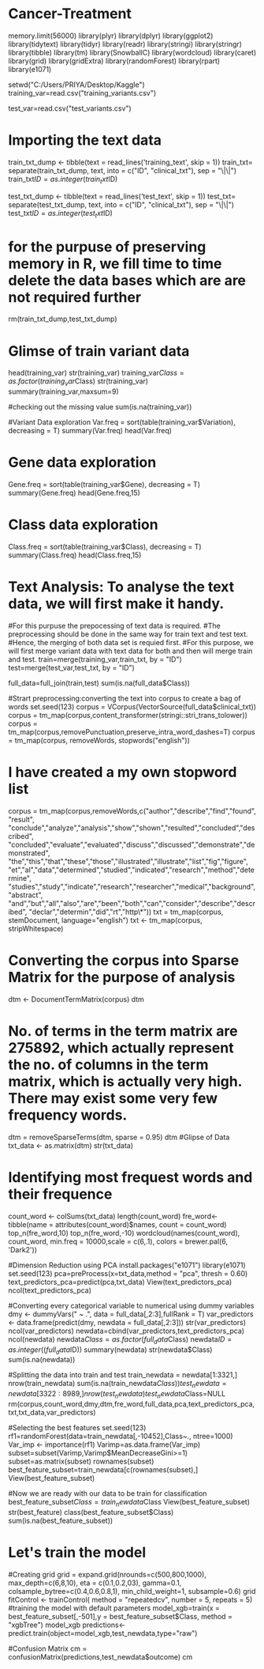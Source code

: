 # Cancer-Treatment
memory.limit(56000)
library(plyr)
library(dplyr)
library(ggplot2)
library(tidytext)
library(tidyr)
library(readr)
library(stringi)
library(stringr)
library(tibble)
library(tm)
library(SnowballC)
library(wordcloud)
library(caret)
library(grid)
library(gridExtra)
library(randomForest)
library(rpart)
library(e1071)

setwd("C:/Users/PRIYA/Desktop/Kaggle")
training_var=read.csv("training_variants.csv")

test_var=read.csv("test_variants.csv")
# Importing the text data
train_txt_dump <- tibble(text = read_lines('training_text', skip = 1))
train_txt= separate(train_txt_dump, text, into = c("ID", "clinical_txt"), sep = "\\|\\|")
train_txt$ID =as.integer(train_txt$ID)

test_txt_dump <- tibble(text = read_lines('test_text', skip = 1))
test_txt= separate(test_txt_dump, text, into = c("ID", "clinical_txt"), sep = "\\|\\|")
test_txt$ID =as.integer(test_txt$ID)

# for the purpuse of preserving memory in R, we fill time to time delete the data bases which are are not required further
rm(train_txt_dump,test_txt_dump)

# Glimse of train variant data
head(training_var)
str(training_var)
training_var$Class=as.factor(training_var$Class)
str(training_var)
summary(training_var,maxsum=9)

#checking out the missing value
sum(is.na(training_var))

#Variant Data exploration
Var.freq = sort(table(training_var$Variation), decreasing = T)
summary(Var.freq)
head(Var.freq)

# Gene data exploration
Gene.freq = sort(table(training_var$Gene), decreasing = T)
summary(Gene.freq)
head(Gene.freq,15)

# Class data exploration
Class.freq = sort(table(training_var$Class), decreasing = T)
summary(Class.freq)
head(Class.freq,15)

# Text Analysis: To analyse the text data, we will first make it handy. 
#For this purpuse the prepocessing of text data is required. 
#The preprocessing  should be done in the same way for train text and test text. 
#Hence, the merging of both data set is requied first. 
#For this purpose, we will first merge variant data with text data for both and then will merge train and test.
train=merge(training_var,train_txt, by = "ID")
test=merge(test_var,test_txt, by = "ID")

full_data=full_join(train,test)
sum(is.na(full_data$Class))

#Strart preprocessing:converting the text into corpus to create a bag of words
set.seed(123)
corpus = VCorpus(VectorSource(full_data$clinical_txt))
corpus = tm_map(corpus,content_transformer(stringi::stri_trans_tolower))
corpus = tm_map(corpus,removePunctuation,preserve_intra_word_dashes=T)
corpus = tm_map(corpus, removeWords, stopwords("english"))

# I have created a  my own stopword list
corpus = tm_map(corpus,removeWords,c("author","describe","find","found", "result",
                                     "conclude","analyze","analysis","show","shown","resulted","concluded","described",
                                     "concluded","evaluate","evaluated","discuss","discussed","demonstrate","demonstrated",
                                     "the","this","that","these","those","illustrated","illustrate","list","fig","figure",
                                     "et","al","data","determined","studied","indicated","research","method","determine",
                                     "studies","study","indicate","research","researcher","medical","background","abstract",
                                     "and","but","all","also","are","been","both","can","consider","describe","described",
                                     "declar","determin","did","rt","http\\*"))
txt = tm_map(corpus, stemDocument, language="english")
txt <- tm_map(corpus, stripWhitespace)

# Converting the corpus into Sparse Matrix for the purpose of analysis
dtm <- DocumentTermMatrix(corpus)
dtm
# No. of terms in the term matrix are 275892, which actually represent the no. of columns in the term matrix, which is actually very high. There may exist some very few frequency words.
dtm = removeSparseTerms(dtm, sparse = 0.95) 
dtm
#Glipse of Data
txt_data <- as.matrix(dtm)
str(txt_data)

# Identifying most frequest words and their frequence
count_word <- colSums(txt_data)
length(count_word)
fre_word<- tibble(name = attributes(count_word)$names, count = count_word)
top_n(fre_word,10)
top_n(fre_word,-10)
wordcloud(names(count_word), count_word, min.freq = 10000,scale = c(6,.1), colors = brewer.pal(6, 'Dark2'))

#Dimension Reduction using PCA
install.packages("e1071")
library(e1071)
set.seed(123)
pca=preProcess(x=txt_data,method = "pca", thresh = 0.60)
text_predictors_pca=predict(pca,txt_data)
View(text_predictors_pca)
ncol(text_predictors_pca)

#Converting every categorical variable to numerical using dummy variables
dmy <- dummyVars(" ~ .", data = full_data[,2:3],fullRank = T)
var_predictors <- data.frame(predict(dmy, newdata = full_data[,2:3]))
str(var_predictors)
ncol(var_predictors)
newdata=cbind(var_predictors,text_predictors_pca)
ncol(newdata)
newdata$Class=as.factor(full_data$Class)
newdata$ID=as.integer((full_data$ID))
summary(newdata)
str(newdata$Class)
sum(is.na(newdata))

#Splitting the data into train and test
train_newdata = newdata[1:3321,]
nrow(train_newdata)
sum(is.na(train_newdata$Class))
test_newdata = newdata[3322:8989,]
nrow(test_newdata)
test_newdata$Class=NULL
rm(corpus,count_word,dmy,dtm,fre_word,full_data,pca,text_predictors_pca,txt,txt_data,var_predictors)

#Selecting the best features
set.seed(123)
rf1=randomForest(data=train_newdata[,-10452],Class~., ntree=1000)
Var_imp <- importance(rf1)
Varimp=as.data.frame(Var_imp)
subset=subset(Varimp,Varimp$MeanDecreaseGini>=1)
subset=as.matrix(subset)
rownames(subset)
best_feature_subset=train_newdata[c(rownames(subset),]
View(best_feature_subset)

#Now we are ready with our data to be train for classification 
best_feature_subset$Class=train_newdata$Class
View(best_feature_subset)
str(best_feature)
class(best_feature_subset$Class)
sum(is.na(best_feature_subset))
# Let's train the model

#Creating grid
grid = expand.grid(nrounds=c(500,800,1000),
                    max_depth=c(6,8,10),
                    eta = c(0.1,0.2,03),
                    gamma=0.1,
                    colsample_bytree=c(0.4,0.6,0.8,1),
                    min_child_weight=1, 
                    subsample=0.6)
grid
fitControl <- trainControl(
  method = "repeatedcv",
  number = 5,
  repeats = 5)
#training the model with default parameters
model_xgb=train(x = best_feature_subset[,-501],y = best_feature_subset$Class,
                method = "xgbTree")
model_xgb
predictions<-predict.train(object=model_xgb,test_newdata,type="raw")

#Confusion Matrix
cm = confusionMatrix(predictions,test_newdata$outcome)
cm
